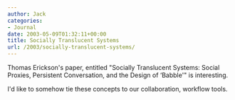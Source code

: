 ```yaml
---
author: Jack
categories:
- Journal
date: 2003-05-09T01:32:11+00:00
title: Socially Translucent Systems
url: /2003/socially-translucent-systems/
---
```


Thomas Erickson's paper, entitled "Socially Translucent Systems: Social Proxies, Persistent Conversation, and the Design of &#8216;Babble'" is interesting.

I'd like to somehow tie these concepts to our collaboration, workflow tools.